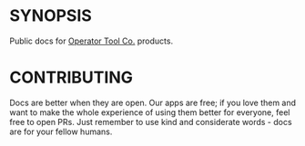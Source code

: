 # SYNOPSIS

Public docs for [Operator Tool Co.](https://optool.co) products.

# CONTRIBUTING

Docs are better when they are open. Our apps are free; if you love them and
want to make the whole experience of using them better for everyone, feel
free to open PRs. Just remember to use kind and considerate words - docs are
for your fellow humans.
